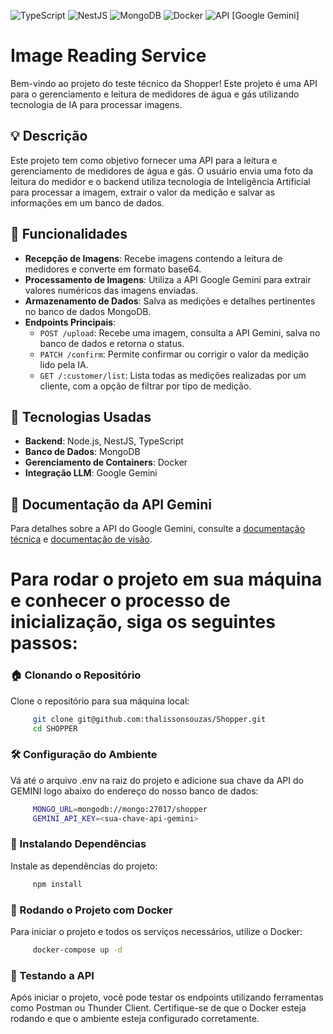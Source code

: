 ![TypeScript](https://img.shields.io/badge/TypeScript-v5.0.0-blue)
![NestJS](https://img.shields.io/badge/NestJS-v10.0.0-EA484A)
![MongoDB](https://img.shields.io/badge/MongoDB-v6.0.0-green)
![Docker](https://img.shields.io/badge/Docker-v20.10.8-blue)
![API](https://img.shields.io/badge/API-REST-yellow)
[Google Gemini]

# Image Reading Service

Bem-vindo ao projeto do teste técnico da Shopper! Este projeto é uma API para o gerenciamento e leitura de medidores de água e gás utilizando tecnologia de IA para processar imagens.

## 💡 Descrição

Este projeto tem como objetivo fornecer uma API para a leitura e gerenciamento de medidores de água e gás. O usuário envia uma foto da leitura do medidor e o backend utiliza tecnologia de Inteligência Artificial para processar a imagem, extrair o valor da medição e salvar as informações em um banco de dados.

## 🚀 Funcionalidades

- **Recepção de Imagens**: Recebe imagens contendo a leitura de medidores e converte em formato base64.
- **Processamento de Imagens**: Utiliza a API Google Gemini para extrair valores numéricos das imagens enviadas.
- **Armazenamento de Dados**: Salva as medições e detalhes pertinentes no banco de dados MongoDB.
- **Endpoints Principais**:
  - `POST /upload`: Recebe uma imagem, consulta a API Gemini, salva no banco de dados e retorna o status.
  - `PATCH /confirm`: Permite confirmar ou corrigir o valor da medição lido pela IA.
  - `GET /:customer/list`: Lista todas as medições realizadas por um cliente, com a opção de filtrar por tipo de medição.

## 🧩 Tecnologias Usadas

- **Backend**: Node.js, NestJS, TypeScript
- **Banco de Dados**: MongoDB
- **Gerenciamento de Containers**: Docker
- **Integração LLM**: Google Gemini

## 📜 Documentação da API Gemini

Para detalhes sobre a API do Google Gemini, consulte a [documentação técnica](https://ai.google.dev/gemini-api/docs/api-key) e [documentação de visão](https://ai.google.dev/gemini-api/docs/vision).

# Para rodar o projeto em sua máquina e conhecer o processo de inicialização, siga os seguintes passos:

### 🏠 Clonando o Repositório

Clone o repositório para sua máquina local:

```bash
     git clone git@github.com:thalissonsouzas/Shopper.git
     cd SHOPPER
```

### 🛠️ Configuração do Ambiente

Vá até o arquivo .env na raiz do projeto e adicione sua chave da API do GEMINI logo abaixo do endereço do nosso banco de dados:

```bash
     MONGO_URL=mongodb://mongo:27017/shopper
     GEMINI_API_KEY=<sua-chave-api-gemini>
```

### 🚀 Instalando Dependências

Instale as dependências do projeto:

```bash
     npm install
```

### 🐳 Rodando o Projeto com Docker

Para iniciar o projeto e todos os serviços necessários, utilize o Docker:

```bash
     docker-compose up -d
```

### 📝 Testando a API

Após iniciar o projeto, você pode testar os endpoints utilizando ferramentas como Postman ou Thunder Client. Certifique-se de que o Docker esteja rodando e que o ambiente esteja configurado corretamente.
